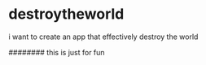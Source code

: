 # destroytheworld
i want to create an app that effectively destroy the world 

######## this is just for fun 
